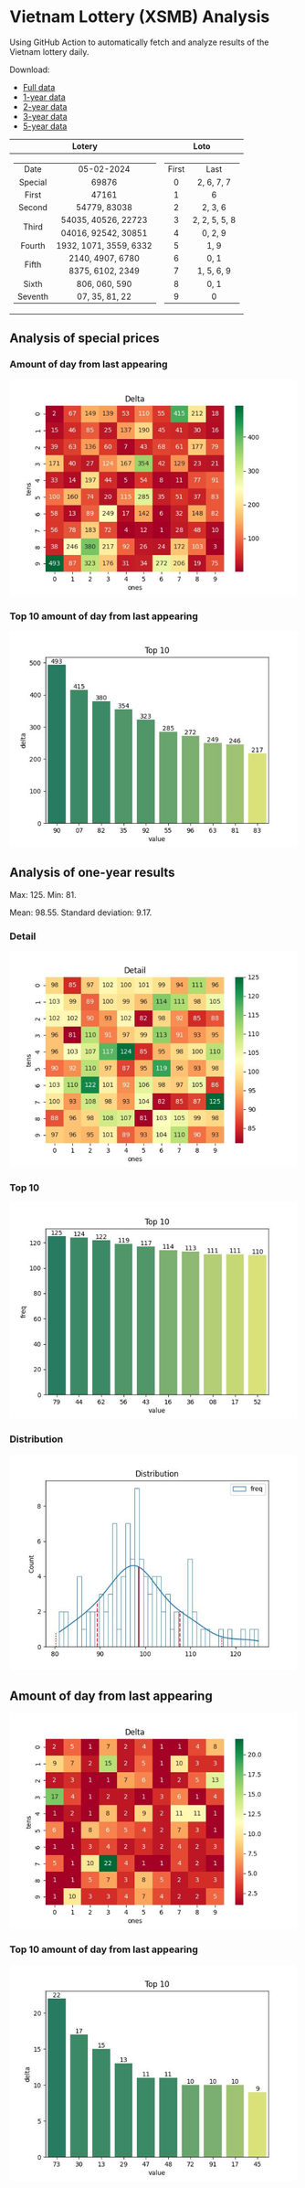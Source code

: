 # Vietnam Lottery (XSMB) Analysis

Using GitHub Action to automatically fetch and analyze results of the Vietnam lottery daily.

Download:

* [Full data](https://raw.githubusercontent.com/khiemdoan/vietnam-lottery-xsmb-analysis/main/results/xsmb.csv)
* [1-year data](https://raw.githubusercontent.com/khiemdoan/vietnam-lottery-xsmb-analysis/main/results/xsmb_1_year.csv)
* [2-year data](https://raw.githubusercontent.com/khiemdoan/vietnam-lottery-xsmb-analysis/main/results/xsmb_2_year.csv)
* [3-year data](https://raw.githubusercontent.com/khiemdoan/vietnam-lottery-xsmb-analysis/main/results/xsmb_3_year.csv)
* [5-year data](https://raw.githubusercontent.com/khiemdoan/vietnam-lottery-xsmb-analysis/main/results/xsmb_5_year.csv)

| Lotery      | Loto |
| :-----------: | :-----------: |
| <table><tr><td>Date</td><td>05-02-2024</td></tr><tr><td>Special</td><td>69876</td></tr><tr><td>First</td><td>47161</td></tr><tr><td>Second</td><td>54779, 83038</td></tr><tr><td rowspan="2">Third</td><td>54035, 40526, 22723</td></tr><tr><td>04016, 92542, 30851</td></tr><tr><td>Fourth</td><td>1932, 1071, 3559, 6332</td></tr><tr><td rowspan="2">Fifth</td><td>2140, 4907, 6780</td></tr><tr><td>8375, 6102, 2349</td></tr><tr><td>Sixth</td><td>806, 060, 590</td></tr><tr><td>Seventh</td><td>07, 35, 81, 22</td></tr></table> | <table><tr><td>First</td><td>Last</td></tr><tr><td>0</td><td>2, 6, 7, 7</td></tr><tr><td>1</td><td>6</td></tr><tr><td>2</td><td>2, 3, 6</td></tr><tr><td>3</td><td>2, 2, 5, 5, 8</td></tr><tr><td>4</td><td>0, 2, 9</td></tr><tr><td>5</td><td>1, 9</td></tr><tr><td>6</td><td>0, 1</td></tr><tr><td>7</td><td>1, 5, 6, 9</td></tr><tr><td>8</td><td>0, 1</td></tr><tr><td>9</td><td>0</td></tr></table> |


<h2>Analysis of special prices</h2>

<h3>Amount of day from last appearing</h3>

![Delta](images/special_delta.jpg)

<h3>Top 10 amount of day from last appearing</h3>

![Delta top 10](images/special_delta_top_10.jpg)

<h2>Analysis of one-year results</h2>

Max: 125. Min: 81.

Mean: 98.55. Standard deviation: 9.17.

<h3>Detail</h3>

![Detail](images/heatmap.jpg)

<h3>Top 10</h3>

![Top 10](images/top-10.jpg)

<h3>Distribution</h3>

![Distribution](images/distribution.jpg)

<h2>Amount of day from last appearing</h2>

![Delta](images/delta.jpg)

<h3>Top 10 amount of day from last appearing</h3>

![Delta top 10](images/delta_top_10.jpg)